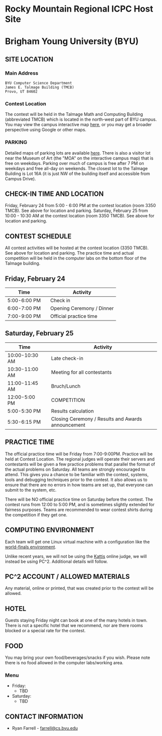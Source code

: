 # Rocky Mountain Regional ICPC Host Site

# Brigham Young University (BYU)

## SITE LOCATION

### Main Address

```
BYU Computer Science Department
James E. Talmage Building (TMCB)
Provo, UT 84602
```

### Contest Location

The contest will be held in the Talmage Math and Computing Building (abbreviated TMCB) which is located in the north-west part of BYU campus. You may view the campus interactive map [here](https://map.byu.edu), or you may get a broader perspective using Google or other maps.

### PARKING

Detailed maps of parking lots are available [here](https://map.byu.edu).  There is also a visitor lot near the Museum of Art (the "MOA" on the interactive campus map) that is free on weekdays.  Parking over much of campus is free after 7 PM on weekdays and free all-day on weekends.  The closest lot to the Talmage Building is Lot 16A (it is just NW of the building itself and accessible from Campus Drive).

## CHECK-IN TIME AND LOCATION

Friday, February 24 from 5:00 - 6:00 PM at the contest location (room 3350 TMCB). See above for location and parking.
Saturday, February 25 from 10:00 - 10:30 AM at the contest location (room 3350 TMCB). See above for location and parking.

## CONTEST SCHEDULE

All contest activities will be hosted at the contest location (3350 TMCB). See above for location and parking.  The practice time and actual competition will be held in the computer labs on the bottom floor of the Talmage building.

## Friday, February 24

| Time         |     | Activity                |
| ------------ | --- | ----------------------- |
| 5:00-6:00 PM |     | Check in                |
| 6:00-7:00 PM |     | Opening Ceremony / Dinner |
| 7:00-9:00 PM |     | Official practice time  |

## Saturday, February 25

| Time       |     | Activity                              |
| ---------- | --- | ------------------------------------- |
| 10:00-10:30 AM  |     | Late check-in  |
| 10:30-11:00 AM  |     | Meeting for all contestants           |
| 11:00-11:45 AM  |     | Bruch/Lunch           |
| 12:00-5:00 PM |     | COMPETITION |
| 5:00-5:30 PM  |     | Results calculation                   |
| 5:30-6:15 PM  |     | Closing Ceremony / Results and Awards announcement       |

## PRACTICE TIME

The official practice time will be Friday from 7:00-9:00PM. Practice will be held at Contest Location. The regional judges will operate their servers and
contestants will be given a few practice problems that parallel the format of the actual problems on Saturday. All teams are strongly encouraged to attend.
This gives you a chance to be familiar with the contest, systems, tools and debugging techniques prior to the contest.  It also allows us to ensure that
there are no errors in how teams are set up, that everyone can submit to the system, etc.

There will be NO official practice time on Saturday before the contest.
The contest runs from 12:00 to 5:00 PM, and is sometimes slightly extended for fairness purposes. Teams are recommended to wear contest shirts during
the competition if they get one.

## COMPUTING ENVIRONMENT

Each team will get one Linux virtual machine with a configuration like the [world-finals environment](https://icpc.baylor.edu/worldfinals/programming-environment).

Unlike recent years, we will not be using the [Kattis](https://open.kattis.com) online judge, we will instead be using PC^2.  Additional details will follow.

## PC^2 ACCOUNT / ALLOWED MATERIALS

Any material, online or printed, that was created prior to the contest will be allowed.

## HOTEL

Guests staying Friday night can book at one of the many hotels in town. There is not a specific hotel that we recommend, nor are there rooms blocked
or a special rate for the contest.

## FOOD

You may bring your own food/beverages/snacks if you wish. Please note there is no food allowed in the computer labs/working area.



### Menu

- Friday:
    - TBD
- Saturday:
    -  TBD

## CONTACT INFORMATION

- Ryan Farrell - [farrell@cs.byu.edu](mailto:farrell@cs.byu.edu)
